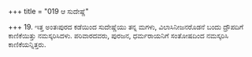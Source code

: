+++
title = "019 ಆ ಸುದೇಷ್ಣೆ"

+++
19. ಇತ್ತ ಅಂತಃಪುರದ ಕಡೆಯಿಂದ  ಸುದೇಷ್ಣೆಯು ತನ್ನ ಮಗಳು, ವಿಲಾಸಿನೀಜನರೊಡನೆ  ಬಂದು  ದ್ರೌಪದಿಗೆ ಕಾಣಿಕೆಯಿತ್ತು ನಮಸ್ಕರಿಸಿದಳು. ಪರಿವಾರದವರು, ಪುರಜನ, ಧರ್ಮರಾಯನಿಗೆ ಸಂತೋಷದಿಂದ ನಮಸ್ಕರಿಸಿ ಕಾಣಿಕೆಯನ್ನಿತ್ತರು.
